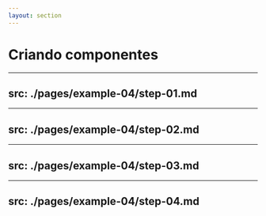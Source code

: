 ```yaml
---
layout: section
---
```


# Criando componentes

---
src: ./pages/example-04/step-01.md
---

---
src: ./pages/example-04/step-02.md
---

---
src: ./pages/example-04/step-03.md
---

---
src: ./pages/example-04/step-04.md
---